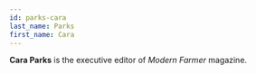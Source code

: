```yaml
---
id: parks-cara
last_name: Parks
first_name: Cara
---
```

**Cara Parks** is the executive editor of _Modern Farmer_ magazine.